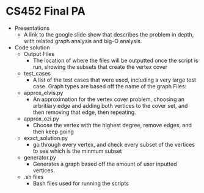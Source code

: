 # CS452 Final PA
- Presentations 
    - A link to the google slide show that describes the problem in depth, 
      with related graph analysis and big-O analysis. 
- Code solution 
    - Output Files 
        - The location of where the files will be outputted once the script is run, showing the subsets that create the vertex cover
    - test_cases
        - A list of the test cases that were used, including a very large test case. Graph types are based off the name of the graph 
    Files:
    - approx_elvis.py 
        - An approximation for the vertex cover problem, choosing an arbritiary edge and adding both vertices to the cover set, and then removing that edge, then repeating. 
    - approx_ozi.py
        - Choose the vertex with the highest degree, remove edges, and then keep going 
    - exact_solution.py
        - go through every vertex, and check every subset of the vertices to see which is the minmum subset
    - generator.py 
        - Generates a graph based off the amount of user inputted vertices. 
    - .sh files
        - Bash files used for running the scripts
